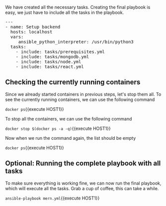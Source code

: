 We have created all the necessary tasks.
Creating the final playbook is easy, we just have to include all the tasks in the playbook.


<pre class="file" data-filename="mern.yml" data-target="replace">---
- name: Setup backend
  hosts: localhost
  vars:
     ansible_python_interpreter: /usr/bin/python3
  tasks:
    - include: tasks/prerequisites.yml
    - include: tasks/mongodb.yml
    - include: tasks/node.yml
    - include: tasks/react.yml
</pre>

## Checking the currently running containers

Since we already started containers in previous steps, let's stop them all.
To see the currently running containers, we can use the following command

`docker ps`{{execute HOST1}}

To stop all the containers, we can use the following command

`docker stop $(docker ps -a -q)`{{execute HOST1}}

Now when we run the command again, the list should be empty

`docker ps`{{execute HOST1}}

## Optional: Running the complete playbook with all tasks

To make sure everything is working fine, we can now run the final playbook, which will execute all the tasks.
Grab a cup of coffee, this can take a while.

`ansible-playbook mern.yml`{{execute HOST1}}


